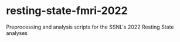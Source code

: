 # resting-state-fmri-2022
Preprocessing and analysis scripts for the SSNL's 2022 Resting State analyses
